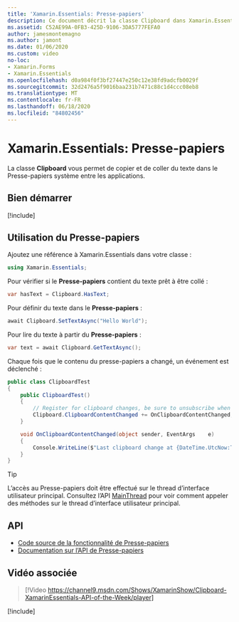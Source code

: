 ```yaml
---
title: 'Xamarin.Essentials: Presse-papiers'
description: Ce document décrit la classe Clipboard dans Xamarin.Essentials , qui vous permet de copier et coller du texte dans le presse-papiers du système entre les applications.
ms.assetid: C52AE99A-0FB3-425D-9106-3DA5777FEFA0
author: jamesmontemagno
ms.author: jamont
ms.date: 01/06/2020
ms.custom: video
no-loc:
- Xamarin.Forms
- Xamarin.Essentials
ms.openlocfilehash: d0a984f0f3bf27447e250c12e38fd9adcfb0029f
ms.sourcegitcommit: 32d2476a5f9016baa231b7471c88c1d4ccc08eb8
ms.translationtype: MT
ms.contentlocale: fr-FR
ms.lasthandoff: 06/18/2020
ms.locfileid: "84802456"
---
```

# <a name="xamarinessentials-clipboard"></a>Xamarin.Essentials: Presse-papiers

La classe **Clipboard** vous permet de copier et de coller du texte dans le Presse-papiers système entre les applications.

## <a name="get-started"></a>Bien démarrer

[!include[](~/essentials/includes/get-started.md)]

## <a name="using-clipboard"></a>Utilisation du Presse-papiers

Ajoutez une référence à Xamarin.Essentials dans votre classe :

```csharp
using Xamarin.Essentials;
```

Pour vérifier si le **Presse-papiers** contient du texte prêt à être collé :

```csharp
var hasText = Clipboard.HasText;
```

Pour définir du texte dans le **Presse-papiers** :

```csharp
await Clipboard.SetTextAsync("Hello World");
```

Pour lire du texte à partir du **Presse-papiers** :

```csharp
var text = await Clipboard.GetTextAsync();
```

Chaque fois que le contenu du presse-papiers a changé, un événement est déclenché :

```csharp
public class ClipboardTest
{
    public ClipboardTest()
    {
        // Register for clipboard changes, be sure to unsubscribe when needed
        Clipboard.ClipboardContentChanged += OnClipboardContentChanged;
    }

    void OnClipboardContentChanged(object sender, EventArgs    e)
    {
        Console.WriteLine($"Last clipboard change at {DateTime.UtcNow:T}";);
    }
}
```

> [!TIP]
> L’accès au Presse-papiers doit être effectué sur le thread d’interface utilisateur principal. Consultez l’API [MainThread](~/essentials/main-thread.md) pour voir comment appeler des méthodes sur le thread d’interface utilisateur principal.

## <a name="api"></a>API

- [Code source de la fonctionnalité de Presse-papiers](https://github.com/xamarin/Essentials/tree/main/Xamarin.Essentials/Clipboard)
- [Documentation sur l’API de Presse-papiers](xref:Xamarin.Essentials.Clipboard)

## <a name="related-video"></a>Vidéo associée

> [!Video https://channel9.msdn.com/Shows/XamarinShow/Clipboard-XamarinEssentials-API-of-the-Week/player]

[!include[](~/essentials/includes/xamarin-show-essentials.md)]
